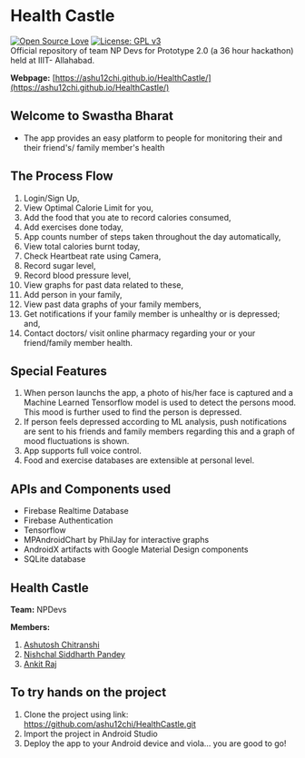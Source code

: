 # Health Castle
[![Open Source Love](https://badges.frapsoft.com/os/v1/open-source.svg?v=103)](https://github.com/ellerbrock/open-source-badges/)
[![License: GPL v3](https://img.shields.io/badge/License-GPLv3-blue.svg)](https://www.gnu.org/licenses/gpl-3.0)<br>
Official repository of team NP Devs for Prototype 2.0 (a 36 hour hackathon) held at IIIT- Allahabad.

**Webpage:** [https://ashu12chi.github.io/HealthCastle/](https://ashu12chi.github.io/HealthCastle/)


## Welcome to Swastha Bharat
- The app provides an easy platform to people for monitoring their and their friend's/ family member's health

## The Process Flow

1. Login/Sign Up,
2. View Optimal Calorie Limit for you,
3. Add the food that you ate to record calories consumed,
4. Add exercises done today,
5. App counts number of steps taken throughout the day automatically,
6. View total calories burnt today,
7. Check Heartbeat rate using Camera,
8. Record sugar level,
9. Record blood pressure level,
10. View graphs for past data related to these,
11. Add person in your family,
12. View past data graphs of your family members,
13. Get notifications if your family member is unhealthy or is depressed; and,
14. Contact doctors/ visit online pharmacy regarding your or your friend/family member health.

## Special Features

1. When person launchs the app, a photo of his/her face is captured and a Machine Learned Tensorflow model is used to detect the persons mood. This mood is further used to find the person is depressed.
2. If person feels depressed according to ML analysis, push notifications are sent to his friends and family members regarding this and a graph of mood fluctuations is shown.
3. App supports full voice control.
4. Food and exercise databases are extensible at personal level.

## APIs and Components used

- Firebase Realtime Database
- Firebase Authentication
- Tensorflow
- MPAndroidChart by PhilJay for interactive graphs
- AndroidX artifacts with Google Material Design components
- SQLite database

## Health Castle
**Team:** NPDevs

**Members:**

1. [Ashutosh Chitranshi](https://github.com/ashu12chi/)
2. [Nishchal Siddharth Pandey](https://github.com/nisiddharth/)
3. [Ankit Raj](https://github.com/rjankit/)

## To try hands on the project

1. Clone the project using link: https://github.com/ashu12chi/HealthCastle.git
2. Import the project in Android Studio
3. Deploy the app to your Android device and viola... you are good to go!
